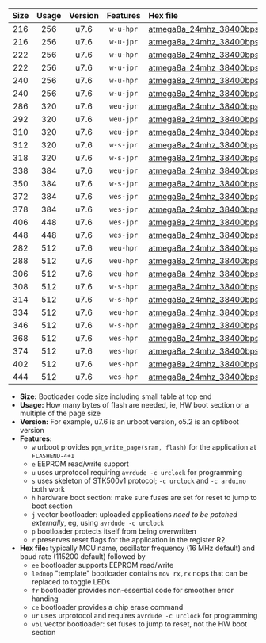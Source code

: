 |Size|Usage|Version|Features|Hex file|
|:-:|:-:|:-:|:-:|:--|
|216|256|u7.6|`w-u-hpr`|[atmega8a_24mhz_38400bps_ur.hex](https://raw.githubusercontent.com/stefanrueger/urboot/main/bootloaders/atmega8a/fcpu_24mhz/38400_bps/atmega8a_24mhz_38400bps_ur.hex)|
|216|256|u7.6|`w-u-jpr`|[atmega8a_24mhz_38400bps_ur_vbl.hex](https://raw.githubusercontent.com/stefanrueger/urboot/main/bootloaders/atmega8a/fcpu_24mhz/38400_bps/atmega8a_24mhz_38400bps_ur_vbl.hex)|
|222|256|u7.6|`w-u-hpr`|[atmega8a_24mhz_38400bps_lednop_ur.hex](https://raw.githubusercontent.com/stefanrueger/urboot/main/bootloaders/atmega8a/fcpu_24mhz/38400_bps/atmega8a_24mhz_38400bps_lednop_ur.hex)|
|222|256|u7.6|`w-u-jpr`|[atmega8a_24mhz_38400bps_lednop_ur_vbl.hex](https://raw.githubusercontent.com/stefanrueger/urboot/main/bootloaders/atmega8a/fcpu_24mhz/38400_bps/atmega8a_24mhz_38400bps_lednop_ur_vbl.hex)|
|240|256|u7.6|`w-u-hpr`|[atmega8a_24mhz_38400bps_lednop_fr_ur.hex](https://raw.githubusercontent.com/stefanrueger/urboot/main/bootloaders/atmega8a/fcpu_24mhz/38400_bps/atmega8a_24mhz_38400bps_lednop_fr_ur.hex)|
|240|256|u7.6|`w-u-jpr`|[atmega8a_24mhz_38400bps_lednop_fr_ur_vbl.hex](https://raw.githubusercontent.com/stefanrueger/urboot/main/bootloaders/atmega8a/fcpu_24mhz/38400_bps/atmega8a_24mhz_38400bps_lednop_fr_ur_vbl.hex)|
|286|320|u7.6|`weu-jpr`|[atmega8a_24mhz_38400bps_ee_ur_vbl.hex](https://raw.githubusercontent.com/stefanrueger/urboot/main/bootloaders/atmega8a/fcpu_24mhz/38400_bps/atmega8a_24mhz_38400bps_ee_ur_vbl.hex)|
|292|320|u7.6|`weu-jpr`|[atmega8a_24mhz_38400bps_ee_lednop_ur_vbl.hex](https://raw.githubusercontent.com/stefanrueger/urboot/main/bootloaders/atmega8a/fcpu_24mhz/38400_bps/atmega8a_24mhz_38400bps_ee_lednop_ur_vbl.hex)|
|310|320|u7.6|`weu-jpr`|[atmega8a_24mhz_38400bps_ee_lednop_fr_ur_vbl.hex](https://raw.githubusercontent.com/stefanrueger/urboot/main/bootloaders/atmega8a/fcpu_24mhz/38400_bps/atmega8a_24mhz_38400bps_ee_lednop_fr_ur_vbl.hex)|
|312|320|u7.6|`w-s-jpr`|[atmega8a_24mhz_38400bps_vbl.hex](https://raw.githubusercontent.com/stefanrueger/urboot/main/bootloaders/atmega8a/fcpu_24mhz/38400_bps/atmega8a_24mhz_38400bps_vbl.hex)|
|318|320|u7.6|`w-s-jpr`|[atmega8a_24mhz_38400bps_lednop_vbl.hex](https://raw.githubusercontent.com/stefanrueger/urboot/main/bootloaders/atmega8a/fcpu_24mhz/38400_bps/atmega8a_24mhz_38400bps_lednop_vbl.hex)|
|338|384|u7.6|`weu-jpr`|[atmega8a_24mhz_38400bps_ee_lednop_fr_ce_ur_vbl.hex](https://raw.githubusercontent.com/stefanrueger/urboot/main/bootloaders/atmega8a/fcpu_24mhz/38400_bps/atmega8a_24mhz_38400bps_ee_lednop_fr_ce_ur_vbl.hex)|
|350|384|u7.6|`w-s-jpr`|[atmega8a_24mhz_38400bps_lednop_fr_vbl.hex](https://raw.githubusercontent.com/stefanrueger/urboot/main/bootloaders/atmega8a/fcpu_24mhz/38400_bps/atmega8a_24mhz_38400bps_lednop_fr_vbl.hex)|
|372|384|u7.6|`wes-jpr`|[atmega8a_24mhz_38400bps_ee_vbl.hex](https://raw.githubusercontent.com/stefanrueger/urboot/main/bootloaders/atmega8a/fcpu_24mhz/38400_bps/atmega8a_24mhz_38400bps_ee_vbl.hex)|
|378|384|u7.6|`wes-jpr`|[atmega8a_24mhz_38400bps_ee_lednop_vbl.hex](https://raw.githubusercontent.com/stefanrueger/urboot/main/bootloaders/atmega8a/fcpu_24mhz/38400_bps/atmega8a_24mhz_38400bps_ee_lednop_vbl.hex)|
|406|448|u7.6|`wes-jpr`|[atmega8a_24mhz_38400bps_ee_lednop_fr_vbl.hex](https://raw.githubusercontent.com/stefanrueger/urboot/main/bootloaders/atmega8a/fcpu_24mhz/38400_bps/atmega8a_24mhz_38400bps_ee_lednop_fr_vbl.hex)|
|448|448|u7.6|`wes-jpr`|[atmega8a_24mhz_38400bps_ee_lednop_fr_ce_vbl.hex](https://raw.githubusercontent.com/stefanrueger/urboot/main/bootloaders/atmega8a/fcpu_24mhz/38400_bps/atmega8a_24mhz_38400bps_ee_lednop_fr_ce_vbl.hex)|
|282|512|u7.6|`weu-hpr`|[atmega8a_24mhz_38400bps_ee_ur.hex](https://raw.githubusercontent.com/stefanrueger/urboot/main/bootloaders/atmega8a/fcpu_24mhz/38400_bps/atmega8a_24mhz_38400bps_ee_ur.hex)|
|288|512|u7.6|`weu-hpr`|[atmega8a_24mhz_38400bps_ee_lednop_ur.hex](https://raw.githubusercontent.com/stefanrueger/urboot/main/bootloaders/atmega8a/fcpu_24mhz/38400_bps/atmega8a_24mhz_38400bps_ee_lednop_ur.hex)|
|306|512|u7.6|`weu-hpr`|[atmega8a_24mhz_38400bps_ee_lednop_fr_ur.hex](https://raw.githubusercontent.com/stefanrueger/urboot/main/bootloaders/atmega8a/fcpu_24mhz/38400_bps/atmega8a_24mhz_38400bps_ee_lednop_fr_ur.hex)|
|308|512|u7.6|`w-s-hpr`|[atmega8a_24mhz_38400bps.hex](https://raw.githubusercontent.com/stefanrueger/urboot/main/bootloaders/atmega8a/fcpu_24mhz/38400_bps/atmega8a_24mhz_38400bps.hex)|
|314|512|u7.6|`w-s-hpr`|[atmega8a_24mhz_38400bps_lednop.hex](https://raw.githubusercontent.com/stefanrueger/urboot/main/bootloaders/atmega8a/fcpu_24mhz/38400_bps/atmega8a_24mhz_38400bps_lednop.hex)|
|334|512|u7.6|`weu-hpr`|[atmega8a_24mhz_38400bps_ee_lednop_fr_ce_ur.hex](https://raw.githubusercontent.com/stefanrueger/urboot/main/bootloaders/atmega8a/fcpu_24mhz/38400_bps/atmega8a_24mhz_38400bps_ee_lednop_fr_ce_ur.hex)|
|346|512|u7.6|`w-s-hpr`|[atmega8a_24mhz_38400bps_lednop_fr.hex](https://raw.githubusercontent.com/stefanrueger/urboot/main/bootloaders/atmega8a/fcpu_24mhz/38400_bps/atmega8a_24mhz_38400bps_lednop_fr.hex)|
|368|512|u7.6|`wes-hpr`|[atmega8a_24mhz_38400bps_ee.hex](https://raw.githubusercontent.com/stefanrueger/urboot/main/bootloaders/atmega8a/fcpu_24mhz/38400_bps/atmega8a_24mhz_38400bps_ee.hex)|
|374|512|u7.6|`wes-hpr`|[atmega8a_24mhz_38400bps_ee_lednop.hex](https://raw.githubusercontent.com/stefanrueger/urboot/main/bootloaders/atmega8a/fcpu_24mhz/38400_bps/atmega8a_24mhz_38400bps_ee_lednop.hex)|
|402|512|u7.6|`wes-hpr`|[atmega8a_24mhz_38400bps_ee_lednop_fr.hex](https://raw.githubusercontent.com/stefanrueger/urboot/main/bootloaders/atmega8a/fcpu_24mhz/38400_bps/atmega8a_24mhz_38400bps_ee_lednop_fr.hex)|
|444|512|u7.6|`wes-hpr`|[atmega8a_24mhz_38400bps_ee_lednop_fr_ce.hex](https://raw.githubusercontent.com/stefanrueger/urboot/main/bootloaders/atmega8a/fcpu_24mhz/38400_bps/atmega8a_24mhz_38400bps_ee_lednop_fr_ce.hex)|

- **Size:** Bootloader code size including small table at top end
- **Usage:** How many bytes of flash are needed, ie, HW boot section or a multiple of the page size
- **Version:** For example, u7.6 is an urboot version, o5.2 is an optiboot version
- **Features:**
  + `w` urboot provides `pgm_write_page(sram, flash)` for the application at `FLASHEND-4+1`
  + `e` EEPROM read/write support
  + `u` uses urprotocol requiring `avrdude -c urclock` for programming
  + `s` uses skeleton of STK500v1 protocol; `-c urclock` and `-c arduino` both work
  + `h` hardware boot section: make sure fuses are set for reset to jump to boot section
  + `j` vector bootloader: uploaded applications *need to be patched externally*, eg, using `avrdude -c urclock`
  + `p` bootloader protects itself from being overwritten
  + `r` preserves reset flags for the application in the register R2
- **Hex file:** typically MCU name, oscillator frequency (16 MHz default) and baud rate (115200 default) followed by
  + `ee` bootloader supports EEPROM read/write
  + `lednop` "template" bootloader contains `mov rx,rx` nops that can be replaced to toggle LEDs
  + `fr` bootloader provides non-essential code for smoother error handing
  + `ce` bootloader provides a chip erase command
  + `ur` uses urprotocol and requires `avrdude -c urclock` for programming
  + `vbl` vector bootloader: set fuses to jump to reset, not the HW boot section
